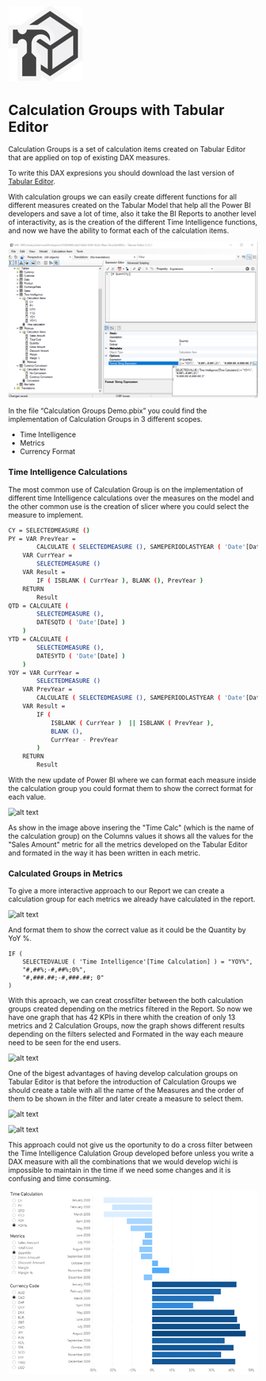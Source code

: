 [![alt text](https://github.com/Justmaister/Calculation-Groups-in-DAX/blob/master/Images/tabular_editor_icon.png)](https://www.sqlbi.com/tools/tabular-editor/)

# Calculation Groups with Tabular Editor                

Calculation Groups is a set of calculation items created on Tabular Editor that are applied on top of existing DAX measures. 

To write this DAX expresions you should download the last version of [Tabular Editor].

With calculation groups we can easily create different functions for all different measures created on the Tabular Model that help all the Power BI developers and save a lot of time, also it take the BI Reports to another level of interactivity, as is the creation of the different Time Intelligence functions, and now we have the ability to format each of the calculation items.  

![alt text](https://github.com/Justmaister/Calculation-Groups-in-DAX/blob/master/Images/Format_String.PNG)

In the file “Calculation Groups Demo.pbix” you could find the implementation of Calculation Groups in 3 different scopes. 

-	Time Intelligence
-	Metrics
-	Currency Format 

### Time Intelligence Calculations

The most common use of Calculation Group is on the implementation of different time Intelligence calculations over the measures on the model and the other common use is the creation of slicer where you could select the measure to implement. 

```sh
CY = SELECTEDMEASURE ()
PY = VAR PrevYear =
        CALCULATE ( SELECTEDMEASURE (), SAMEPERIODLASTYEAR ( 'Date'[Date] ) )
    VAR CurrYear =
        SELECTEDMEASURE ()
    VAR Result =
        IF ( ISBLANK ( CurrYear ), BLANK (), PrevYear )
    RETURN
        Result
QTD = CALCULATE (
        SELECTEDMEASURE (),
        DATESQTD ( 'Date'[Date] )
    )
YTD = CALCULATE (
        SELECTEDMEASURE (),
        DATESYTD ( 'Date'[Date] )
    )
YOY = VAR CurrYear =
        SELECTEDMEASURE ()
    VAR PrevYear =
        CALCULATE ( SELECTEDMEASURE (), SAMEPERIODLASTYEAR ( 'Date'[Date] ) )
    VAR Result =
        IF (
            ISBLANK ( CurrYear )  || ISBLANK ( PrevYear ),
            BLANK (),
            CurrYear - PrevYear
        )
    RETURN
        Result
```

With the new update of Power BI where we can format each measure inside the calculation group you could format them to show the correct format for each value.

![alt text](https://github.com/Justmaister/Calculation-Groups-with-Tabular-Editor/blob/master/Images/Time%20intelligence%20CG%202.png)

As show in the image above insering the "Time Calc" (which is the name of the calculation group) on the Columns values it shows all the values for the "Sales Amount" metric for all the metrics developed on the Tabular Editor and formated in the way it has been written in each metric. 

### Calculated Groups in Metrics 

To give a more interactive approach to our Report we can create a calculation group for each metrics we already have calculated in the report. 

![alt text](https://github.com/Justmaister/Calculation-Groups-with-Tabular-Editor/blob/master/Images/Calculated%20groups%20Metricas.png)

And format them to show the correct value as it could be the Quantity by YoY %.

```
IF (
    SELECTEDVALUE ( 'Time Intelligence'[Time Calculation] ) = "YOY%",
    "#,##%;-#,##%;0%",
    "#,###.##;-#,###.##; 0"
)
```
With this aproach, we can creat crossfilter between the both calculation groups created depending on the metrics filtered in the Report. So now we have one graph that has 42 KPIs in there whith the creation of only 13 metrics and 2 Calculation Groups, now the graph shows different results depending on the filters selected and Formated in the way each meaure need to be seen for the end users. 

![alt text](https://github.com/Justmaister/Calculation-Groups-with-Tabular-Editor/blob/master/Images/Calculated%20groups%20Grafica.png)
    
One of the bigest advantages of having develop calculation groups on Tabular Editor is that before the introduction of Calculation Groups we should create a table with all the name of the Measures and the order of them to be shown in the filter and later create a measure to select them.

![alt text](https://github.com/Justmaister/Calculation-Groups-with-Tabular-Editor/blob/master/Images/Create%20Table.png)

![alt text](https://github.com/Justmaister/Calculation-Groups-with-Tabular-Editor/blob/master/Images/Measure%20Create%20Table.png)

This approach could not give us the oportunity to do a cross filter between the Time Intelligence Calulation Group developed before unless you write a DAX measure with all the combinations that we would develop wichi is impossible to maintain in the time if we need some changes and it is confusing and time consuming. 


![alt text](https://github.com/Justmaister/Calculation-Groups-in-DAX/blob/master/Images/Calculation_Groups_in_Action.PNG)

[//]: # (These are reference links used in the body of this note and get stripped out when the markdown processor does its job. There is no need to format nicely because it shouldn't be seen. Thanks SO - http://stackoverflow.com/questions/4823468/store-comments-in-markdown-syntax)


[Tabular Editor]: <https://www.sqlbi.com/tools/tabular-editor/>
